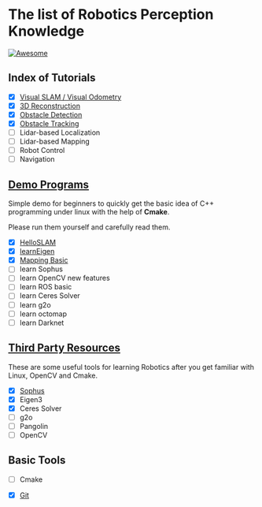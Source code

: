 # The list of Robotics Perception Knowledge

[![Awesome](https://cdn.rawgit.com/sindresorhus/awesome/d7305f38d29fed78fa85652e3a63e154dd8e8829/media/badge.svg)](https://github.com/zhanghanduo/NTU_perception_discussion)

## Index of Tutorials
- [x] [Visual SLAM / Visual Odometry](doc/VSLAM.md)
- [x] [3D Reconstruction](doc/Reconstruction.md)
- [x] [Obstacle Detection](doc/Obstacle_detection.md)
- [x] [Obstacle Tracking](doc/Obstacle_tracking.md)
- [ ] Lidar-based Localization
- [ ] Lidar-based Mapping
- [ ] Robot Control
- [ ] Navigation

## [Demo Programs](programs)
Simple demo for beginners to quickly get the basic idea of C++ programming under linux with the help of **Cmake**.

Please run them yourself and carefully read them.

- [x] [HelloSLAM](programs/c1_helloSLAM)
- [x] [learnEigen](programs/c2_learnEigen)
- [x] [Mapping Basic](programs/c3_mapping_simple)
- [ ] learn Sophus
- [ ] learn OpenCV new features
- [ ] learn ROS basic
- [ ] learn Ceres Solver
- [ ] learn g2o
- [ ] learn octomap
- [ ] learn Darknet
  
## [Third Party Resources](3rdparty)
These are some useful tools for learning Robotics after you get familiar with Linux, OpenCV and Cmake.

- [x] [Sophus](3rdparty/Sophus.tar.gz)
- [x] Eigen3
- [x] Ceres Solver
- [ ] g2o
- [ ] Pangolin
- [ ] OpenCV

## Basic Tools

- [ ] Cmake
- [x] [Git](doc/git.md)

